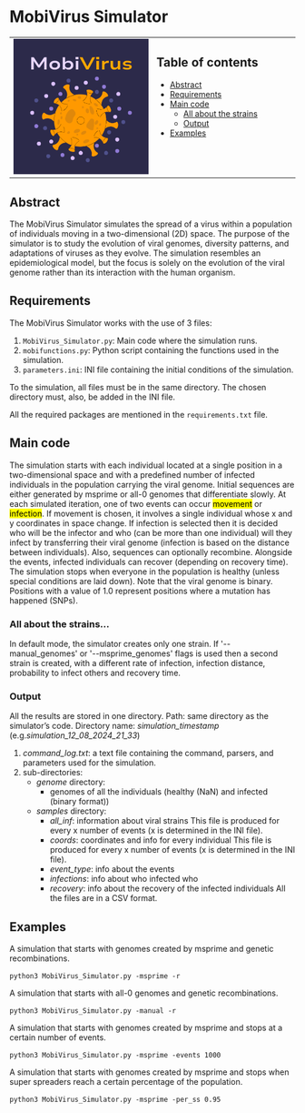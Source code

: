 # MobiVirus Simulator

<table>
<tr>
<td style="vertical-align: top; width: 50%;">

<img src="MobiVirus_Logo.png" alt="MobiVirus Logo" width="250"/>

</td>
<td style="vertical-align: top;">

## Table of contents

- [Abstract](#Abstract)  
- [Requirements](#Requirements)  
- [Main code](#Main-code)  
  - [All about the strains](#All-about-the-strains)  
  - [Output](#Output)  
- [Examples](#Examples)

</td>
</tr>
</table>

## Abstract

The MobiVirus Simulator simulates the spread of a virus within a population of individuals moving in a two-dimensional (2D) space. The purpose of the simulator is to study the evolution of viral genomes, diversity patterns, and adaptations of viruses as they evolve. The simulation resembles an epidemiological model, but the focus is solely on the evolution of the viral genome rather than its interaction with the human organism.

## Requirements

The MobiVirus Simulator works with the use of 3 files:

1. `MobiVirus_Simulator.py`: Main code where the simulation runs.
2. `mobifunctions.py`: Python script containing the functions used in the simulation.
3. `parameters.ini`: INI file containing the initial conditions of the simulation.

To the simulation, all files must be in the same directory. The chosen directory must, also, be added in the INI file.

All the required packages are mentioned in the `requirements.txt` file.

## Main code

The simulation starts with each individual located at a single position in a two-dimensional space and with a predefined number of infected individuals in the population carrying the viral genome. Initial sequences are either generated by msprime or all-0 genomes that differentiate slowly. At each simulated iteration, one of two events can occur <mark>movement</mark> or <mark>infection</mark>. If movement is chosen, it involves a single individual whose x and y coordinates in space change. If infection is selected then it is decided who will be the infector and who (can be more than one individual) will they infect by transferring their viral genome (infection is based on the distance between individuals). Also, sequences can optionally recombine. Alongside the events, infected individuals can recover (depending on recovery time). The simulation stops when everyone in the population is healthy (unless special conditions are laid down).
Note that the viral genome is binary. Positions with a value of 1.0 represent positions where a mutation has happened (SNPs).

### All about the strains... 

In default mode, the simulator creates only one strain. If '--manual_genomes' or '--msprime_genomes' flags is used then a second strain is created, with a different rate of infection, infection distance, probability to infect others and recovery time.

### Output

All the results are stored in one directory.
Path: same directory as the simulator’s code. 
Directory name: *simulation_timestamp* (e.g.*simulation_12_08_2024_21_33*)
1. *command_log.txt*: a text file containing the command, parsers, and parameters used for the simulation.
2. sub-directories:
    - *genome* directory:
        - genomes of all the individuals (healthy (NaN) and infected (binary format))
    - *samples* directory:
        - *all_inf*: information about viral strains
            This file is produced for every x number of events (x is determined in the INI file).
        - *coords*: coordinates and info for every individual
            This file is produced for every x number of events (x is determined in the INI file).
        - *event_type*:  info about the events
        - *infections*: info about who infected who
        - *recovery*: info about the recovery of the infected individuals
All the files are in a CSV format.

## Examples

A simulation that starts with genomes created by msprime and genetic recombinations.
```
python3 MobiVirus_Simulator.py -msprime -r 
```

A simulation that starts with all-0 genomes and genetic recombinations.
```
python3 MobiVirus_Simulator.py -manual -r 
```

A simulation that starts with genomes created by msprime and stops at a certain number of events.
```
python3 MobiVirus_Simulator.py -msprime -events 1000
```

A simulation that starts with genomes created by msprime and stops when super spreaders reach a certain percentage of the population.
```
python3 MobiVirus_Simulator.py -msprime -per_ss 0.95
```